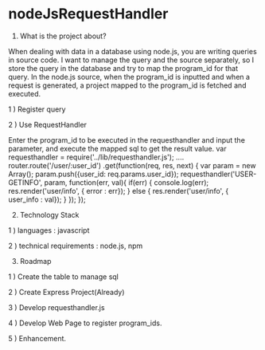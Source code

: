 # nodeJsRequestHandler

1. What is the project about?

When dealing with data in a database using node.js, you are writing queries in source code. I want to manage the query and the source separately, so I store the query in the database and try to map the program_id for that query. In the node.js source, when the program_id is inputted and when a request is generated, a project mapped to the program_id is fetched and executed.

1 ) Register query

2 ) Use RequestHandler

Enter the program_id to be executed in the requesthandler and input the parameter, and execute the mapped sql to get the result value.
var requesthandler = require('../lib/requesthandler.js');
....
router.route('/user/:user_id')
    .get(function(req, res, next) {
        var param = new Array();
        param.push({user_id: req.params.user_id});
        requesthandler('USER-GETINFO', param, function(err, val){
            if(err) {
                console.log(err);
                res.render('user/info', { error : err});
            } else {
                res.render('user/info', { user_info : val});
            }
        });
    });

2. Technology Stack

1 ) languages : javascript

2 ) technical requirements : node.js, npm

3. Roadmap

1 ) Create the table to manage sql

2 ) Create Express Project(Already)

3 ) Develop requesthandler.js

4 ) Develop Web Page to register program_ids.

5 ) Enhancement.
